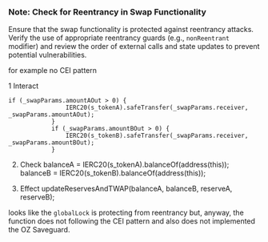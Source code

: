 ### Note: Check for Reentrancy in Swap Functionality

Ensure that the swap functionality is protected against reentrancy attacks. Verify the use of appropriate reentrancy guards (e.g., `nonReentrant` modifier) and review the order of external calls and state updates to prevent potential vulnerabilities.

for example no CEI pattern

1 Interact

```
if (_swapParams.amountAOut > 0) {
                IERC20(s_tokenA).safeTransfer(_swapParams.receiver, _swapParams.amountAOut);
            }
            if (_swapParams.amountBOut > 0) {
                IERC20(s_tokenB).safeTransfer(_swapParams.receiver, _swapParams.amountBOut);
            }
```

2. Check
   balanceA = IERC20(s_tokenA).balanceOf(address(this));
   balanceB = IERC20(s_tokenB).balanceOf(address(this));

3. Effect
   updateReservesAndTWAP(balanceA, balanceB, reserveA, reserveB);

looks like the `globalLock` is protecting from reentrancy but, anyway, the function does not following the CEI pattern and also does not implemented the OZ Saveguard.
